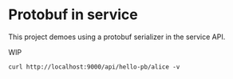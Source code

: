 # Protobuf in service

This project demoes using a protobuf serializer in the service API.

WIP


`curl http://localhost:9000/api/hello-pb/alice -v`